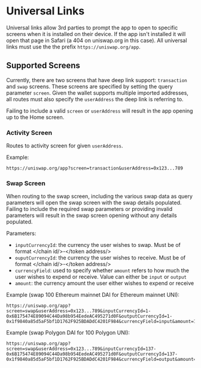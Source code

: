 # Universal Links

Universal links allow 3rd parties to prompt the app to open to specific screens when it is installed on their device. If the app isn't installed it will open that page in Safari (a 404 on uniswap.org in this case). All universal links must use the the prefix `https://uniswap.org/app`.

## Supported Screens

Currently, there are two screens that have deep link support: `transaction` and `swap` screens. These screens are specified by setting the query parameter `screen`. Given the wallet supports multiple imported addresses, all routes must also specify the `userAddress` the deep link is referring to.

Failing to include a valid `screen` or `userAddress` will result in the app opening up to the Home screen.

### Activity Screen

Routes to activity screen for given `userAddress`.

Example:

```
https://uniswap.org/app?screen=transaction&userAddress=0x123...789
```

### Swap Screen

When routing to the swap screen, including the various swap data as query parameters will open the swap screen with the swap details populated. Failing to include the required swap parameters or providing invalid parameters will result in the swap screen opening without any details populated.

Parameters:

- `inputCurrencyId`: the currency the user wishes to swap. Must be of format </chain id/>-</token address/>
- `ouputCurrencyId`: the currency the user wishes to receive. Must be of format </chain id/>-</token address/>
- `currencyField`: used to specify whether `amount` refers to how much the user wishes to expend or receive. Value can either be `input` or `output`
- `amount`: the currency amount the user either wishes to expend or receive

Example (swap 100 Ethereum mainnet DAI for Ethereum mainnet UNI):

```
https://uniswap.org/app?screen=swap&userAddress=0x123...789&inputCurrencyId=1-0x6B175474E89094C44Da98b954EedeAC495271d0F&outputCurrencyId=1-0x1f9840a85d5aF5bf1D1762F925BDADdC4201F984&currencyField=input&amount=100
```

Example (swap Polygon DAI for 100 Polygon UNI):

```
https://uniswap.org/app?screen=swap&userAddress=0x123...789&inputCurrencyId=137-0x6B175474E89094C44Da98b954EedeAC495271d0F&outputCurrencyId=137-0x1f9840a85d5aF5bf1D1762F925BDADdC4201F984&currencyField=output&amount=100
```
